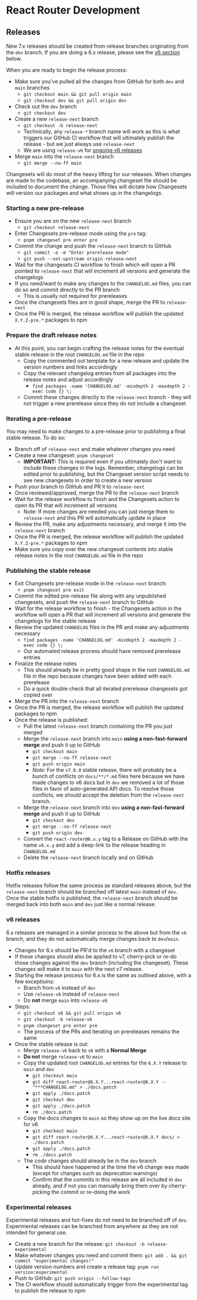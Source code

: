 # React Router Development

## Releases

New 7.x releases should be created from release branches originating from the `dev` branch. If you are doing a 6.x release, please see the [v6 section](#v6-releases) below.

When you are ready to begin the release process:

- Make sure you've pulled all the changes from GitHub for both `dev` and `main` branches
  - `git checkout main && git pull origin main`
  - `git checkout dev && git pull origin dev`
- Check out the `dev` branch
  - `git checkout dev`
- Create a new `release-next` branch
  - `git checkout -b release-next`
  - Technically, any `release-*` branch name will work as this is what triggers our GitHub CI workflow that will ultimately publish the release - but we just always use `release-next`
  - We are using `release-v6` for [ongoing v6 releases](#v6-releases)
- Merge `main` into the `release-next` branch
  - `git merge --no-ff main`

Changesets will do most of the heavy lifting for our releases. When changes are made to the codebase, an accompanying changeset file should be included to document the change. Those files will dictate how Changesets will version our packages and what shows up in the changelogs.

### Starting a new pre-release

- Ensure you are on the new `release-next` branch
  - `git checkout release-next`
- Enter Changesets pre-release mode using the `pre` tag:
  - `pnpm changeset pre enter pre`
- Commit the change and push the `release-next` branch to GitHub
  - `git commit -a -m "Enter prerelease mode"`
  - `git push --set-upstream origin release-next`
- Wait for the changesets CI workflow to finish which will open a PR pointed to `release-next` that will increment all versions and generate the changelogs
- If you need/want to make any changes to the `CHANGELOG.md` files, you can do so and commit directly to the PR branch
  - This is usually not required for prereleases
- Once the changesets files are in good shape, merge the PR to `release-next`
- Once the PR is merged, the release workflow will publish the updated `X.Y.Z-pre.*` packages to npm

### Prepare the draft release notes

- At this point, you can begin crafting the release notes for the eventual stable release in the root `CHANGELOG.md` file in the repo
  - Copy the commented out template for a new release and update the version numbers and links accordingly
  - Copy the relevant changelog entries from all packages into the release notes and adjust accordingly
    - `find packages -name 'CHANGELOG.md' -mindepth 2 -maxdepth 2 -exec code {} \;`
  - Commit these changes directly to the `release-next` branch - they will not trigger a new prerelease since they do not include a changeset

### Iterating a pre-release

You may need to make changes to a pre-release prior to publishing a final stable release. To do so:

- Branch off of `release-next` and make whatever changes you need
- Create a new changeset: `pnpm changeset`
  - **IMPORTANT:** This is required even if you ultimately don't want to include these changes in the logs. Remember, changelogs can be edited prior to publishing, but the Changeset version script needs to see new changesets in order to create a new version
- Push your branch to GitHub and PR it to `release-next`
- Once reviewed/approved, merge the PR to the `release-next` branch
- Wait for the release workflow to finish and the Changesets action to open its PR that will increment all versions
  - Note: If more changes are needed you can just merge them to `release-next` and this PR will automatically update in place
- Review the PR, make any adjustments necessary, and merge it into the `release-next` branch
- Once the PR is merged, the release workflow will publish the updated `X.Y.Z-pre.*` packages to npm
- Make sure you copy over the new changeset contents into stable release notes in the root `CHANGELOG.md` file in the repo

### Publishing the stable release

- Exit Changesets pre-release mode in the `release-next` branch:
  - `pnpm changeset pre exit`
- Commit the edited pre-release file along with any unpublished changesets, and push the `release-next` branch to GitHub
- Wait for the release workflow to finish - the Changesets action in the workflow will open a PR that will increment all versions and generate the changelogs for the stable release
- Review the updated `CHANGELOG` files in the PR and make any adjustments necessary
  - `find packages -name 'CHANGELOG.md' -mindepth 2 -maxdepth 2 -exec code {} \;`
  - Our automated release process should have removed prerelease entries
- Finalize the release notes
  - This should already be in pretty good shape in the root `CHANGELOG.md` file in the repo because changes have been added with each prerelease
  - Do a quick double check that all iterated prerelease changesets got copied over
- Merge the PR into the `release-next` branch
- Once the PR is merged, the release workflow will publish the updated packages to npm
- Once the release is published:
  - Pull the latest `release-next` branch containing the PR you just merged
  - Merge the `release-next` branch into `main` **using a non-fast-forward merge** and push it up to GitHub
    - `git checkout main`
    - `git merge --no-ff release-next`
    - `git push origin main`
    - _Note:_ For the `v7.0.0` stable release, there will probably be a bunch of conflicts on `docs/**/*.md` files here because we have made changes to v6 docs but in `dev` we removed a lot of those files in favor of auto-generated API docs. To resolve those conflicts, we should accept the deletion from the `release-next` branch.
  - Merge the `release-next` branch into `dev` **using a non-fast-forward merge** and push it up to GitHub
    - `git checkout dev`
    - `git merge --no-ff release-next`
    - `git push origin dev`
  - Convert the `react-router@6.x.y` tag to a Release on GitHub with the name `v6.x.y` and add a deep-link to the release heading in `CHANGELOG.md`
  - Delete the `release-next` branch locally and on GitHub

### Hotfix releases

Hotfix releases follow the same process as standard releases above, but the `release-next` branch should be branched off latest `main` instead of `dev`. Once the stable hotfix is published, the `release-next` branch should be merged back into both `main` and `dev` just like a normal release.

### v6 releases

6.x releases are managed in a similar process to the above but from the `v6` branch, and they do not automatically merge changes back to `dev`/`main`.

- Changes for 6.x should be PR'd to the `v6` branch with a changeset
- If these changes should also be applied to v7, cherry-pick or re-do those changes against the `dev` branch (including the changeset). These changes will make it to `main` with the next v7 release.
- Starting the release process for 6.x is the same as outlined above, with a few exceptioins:
  - Branch from `v6` instead of `dev`
  - Use `release-v6` instead of `release-next`
  - Do **not** merge `main` into `release-v6`
- Steps:
  - `git checkout v6 && git pull origin v6`
  - `git checkout -b release-v6`
  - `pnpm changeset pre enter pre`
  - The process of the PRs and iterating on prereleases remains the same
- Once the stable release is out:
  - Merge `release-v6` back to `v6` with a **Normal Merge**
  - **Do not** merge `release-v6` to `main`
  - Copy the updated root `CHANGELOG.md` entries for the `6.X.Y` release to `main` and `dev`
    - `git checkout main`
    - `git diff react-router@6.X.Y...react-router@6.X.Y -- "***CHANGELOG.md" > ./docs.patch`
    - `git apply ./docs.patch`
    - `git checkout dev`
    - `git apply ./docs.patch`
    - `rm ./docs.patch`
  - Copy the docs changes to `main` so they show up on the live docs site for v6
    - `git checkout main`
    - `git diff react-router@6.X.Y...react-router@6.X.Y docs/ > ./docs.patch`
    - `git apply ./docs.patch`
    - `rm ./docs.patch`
  - The _code_ changes should already be in the `dev` branch
    - This should have happened at the time the v6 change was made (except for changes such as deprecation warnings)
    - Confirm that the commits in this release are all included in `dev` already, and if not you can manually bring them over by cherry-picking the commit or re-doing the work

### Experimental releases

Experimental releases and hot-fixes do not need to be branched off of `dev`. Experimental releases can be branched from anywhere as they are not intended for general use.

- Create a new branch for the release: `git checkout -b release-experimental`
- Make whatever changes you need and commit them: `git add . && git commit "experimental changes!"`
- Update version numbers and create a release tag: `pnpm run version:experimental`
- Push to GitHub: `git push origin --follow-tags`
- The CI workflow should automatically trigger from the experimental tag to publish the release to npm
